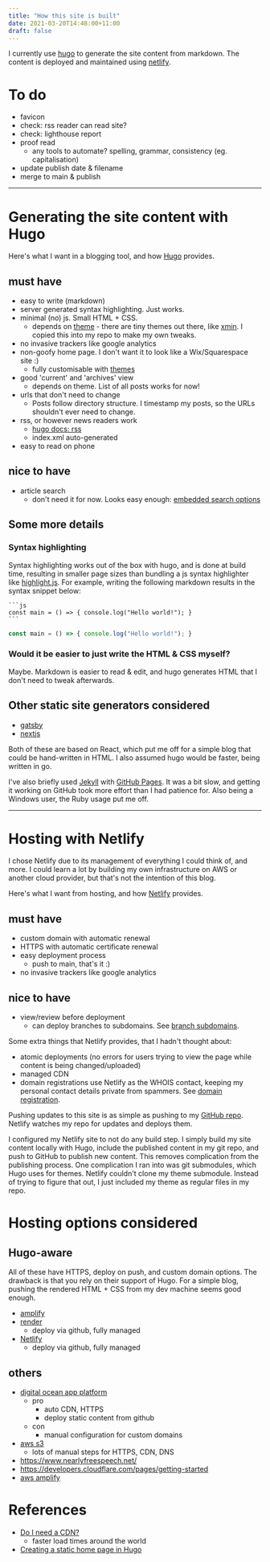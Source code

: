 ```yaml
---
title: "How this site is built"
date: 2021-03-20T14:48:00+11:00
draft: false
---
```


I currently use [hugo](https://gohugo.io/) to generate the site content from
markdown. The content is deployed and maintained using
[netlify](https://www.netlify.com).

# To do
- favicon
- check: rss reader can read site?
- check: lighthouse report
- proof read
  - any tools to automate? spelling, grammar, consistency (eg. capitalisation)
- update publish date & filename
- merge to main & publish


-------------------------------------------------------------------------
# Generating the site content with Hugo
Here's what I want in a blogging tool, and how [Hugo](https://gohugo.io/)
provides.

## must have
- easy to write (markdown)
- server generated syntax highlighting. Just works.
- minimal (no) js. Small HTML + CSS.
  - depends on [theme](https://themes.gohugo.io/) - there are tiny themes out
    there, like [xmin](https://github.com/yihui/hugo-xmin). I copied this into
    my repo to make my own tweaks.
- no invasive trackers like google analytics
- non-goofy home page. I don't want it to look like a Wix/Squarespace site :)
  - fully customisable with [themes](https://themes.gohugo.io/)
- good 'current' and 'archives' view
  - depends on theme. List of all posts works for now!
- urls that don't need to change
  - Posts follow directory structure. I timestamp my posts, so the URLs
    shouldn't ever need to change.
- rss, or however news readers work
  - [hugo docs: rss](https://gohugo.io/templates/rss/)
  - index.xml auto-generated
- easy to read on phone
## nice to have
- article search
  - don't need it for now. Looks easy enough:
    [embedded search options](https://gohugo.io/tools/search/)


## Some more details

### Syntax highlighting
Syntax highlighting works out of the box with hugo, and is done at build time,
resulting in smaller page sizes than bundling a js syntax highlighter like
[highlight.js](https://highlightjs.org/). For example, writing the following
markdown results in the syntax snippet below:

````
```js
const main = () => { console.log("Hello world!"); }
```
````

```js
const main = () => { console.log("Hello world!"); }
```


### Would it be easier to just write the HTML & CSS myself?
Maybe. Markdown is easier to read & edit, and hugo generates HTML that I don't
need to tweak afterwards.


## Other static site generators considered
- [gatsby](https://www.gatsbyjs.com/)
- [nextjs](https://nextjs.org/)

Both of these are based on React, which put me off for a simple blog that could
be hand-written in HTML. I also assumed hugo would be faster, being written in
go.

I've also briefly used [Jekyll](https://jekyllrb.com/) with
[GitHub Pages](https://pages.github.com/). It was a bit slow, and getting it
working on GitHub took more effort than I had patience for. Also being a Windows
user, the Ruby usage put me off.


-------------------------------------------------------------------------
# Hosting with Netlify
I chose Netlify due to its management of everything I could think of, and more.
I could learn a lot by building my own infrastructure on AWS or another cloud
provider, but that's not the intention of this blog.

Here's what I want from hosting, and how [Netlify](https://docs.netlify.com/)
provides.

## must have
- custom domain with automatic renewal
- HTTPS with automatic certificate renewal
- easy deployment process
  - push to main, that's it :)
- no invasive trackers like google analytics
## nice to have
- view/review before deployment
  - can deploy branches to subdomains. See
  [branch subdomains](https://docs.netlify.com/domains-https/custom-domains/multiple-domains/#branch-subdomains).

Some extra things that Netlify provides, that I hadn't thought about:
- atomic deployments (no errors for users trying to view the page while content
  is being changed/uploaded)
- managed CDN
- domain registrations use Netlify as the WHOIS contact, keeping my personal
  contact details private from spammers. See
  [domain registration](https://docs.netlify.com/domains-https/netlify-dns/domain-registration/).

Pushing updates to this site is as simple as pushing to my
[GitHub repo](https://github.com/uozuAho/blog). Netlify watches my repo for
updates and deploys them.

I configured my Netlify site to not do any build step. I simply build my site
content locally with Hugo, include the published content in my git repo, and
push to GitHub to publish new content. This removes complication from the
publishing process. One complication I ran into was git submodules, which Hugo
uses for themes. Netlify couldn't clone my theme submodule. Instead of trying to
figure that out, I just included my theme as regular files in my repo.


# Hosting options considered
## Hugo-aware
All of these have HTTPS, deploy on push, and custom domain options. The drawback
is that you rely on their support of Hugo. For a simple blog, pushing the
rendered HTML + CSS from my dev machine seems good enough.

- [amplify](https://gohugo.io/hosting-and-deployment/hosting-on-aws-amplify/)
- [render](https://gohugo.io/hosting-and-deployment/hosting-on-render/)
  - deploy via github, fully managed
- [Netlify](https://gohugo.io/hosting-and-deployment/hosting-on-netlify/)
  - deploy via github, fully managed

## others
- [digital ocean app platform](https://www.digitalocean.com/community/tutorials/how-to-deploy-a-static-website-to-the-cloud-with-digitalocean-app-platform)
  - pro
    - auto CDN, HTTPS
    - deploy static content from github
  - con
    - manual configuration for custom domains
- [aws s3](https://docs.aws.amazon.com/AmazonS3/latest/userguide/WebsiteHosting.html)
  - lots of manual steps for HTTPS, CDN, DNS
- https://www.nearlyfreespeech.net/
- https://developers.cloudflare.com/pages/getting-started
- [aws amplify](https://aws.amazon.com/getting-started/hands-on/host-static-website/)


# References
- [Do I need a CDN?](https://blr.design/blog/cdn-for-fast-static-website/)
  - faster load times around the world
- [Creating a static home page in Hugo](https://timhilliard.com/blog/static-home-page-in-hugo/)
